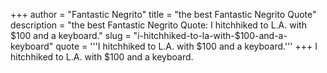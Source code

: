 +++
author = "Fantastic Negrito"
title = "the best Fantastic Negrito Quote"
description = "the best Fantastic Negrito Quote: I hitchhiked to L.A. with $100 and a keyboard."
slug = "i-hitchhiked-to-la-with-$100-and-a-keyboard"
quote = '''I hitchhiked to L.A. with $100 and a keyboard.'''
+++
I hitchhiked to L.A. with $100 and a keyboard.
